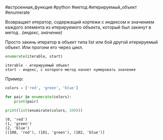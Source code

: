 #встроенная_функция #python #метод #итерируемый_объект #enumerate

Возвращает итератор, содержащий кортежи с индексом и значением каждого элемента из итерируемого объекта, который был закинут в метод . *(индекс, значение)*

Просто закинь итератор в объект типа list или бой другой итерируемый объект. Или прогони его через цикл.
```python
enumerate(iterable, start)
```
	iterable - итерируемый объект
	start - индекс, с которого метод начнет нумеровать значения
Пример:
```python
colors = ['red', 'green', 'blue']

for pair in enumerate(colors):
	print(pair)
	
print(list(enumirate(colors, 100)))
```
```
(0, 'red')
(1, 'green')
(2, 'blue')
[(100, 'red'), (101, 'green'), (102, 'blue')]
```